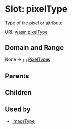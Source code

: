 
# Slot: pixelType

Type of the pixel or attribute.

URI: [wasm:pixelType](https://w3id.org/itk/wasmpixelType)


## Domain and Range

None &#8594;  <sub>1..1</sub> [PixelTypes](PixelTypes.md)

## Parents


## Children


## Used by

 * [ImageType](ImageType.md)
